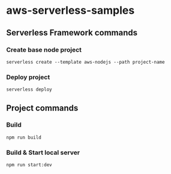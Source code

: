 # aws-serverless-samples
## Serverless Framework commands
### Create base node project
`serverless create --template aws-nodejs --path project-name`
### Deploy project
`serverless deploy`

## Project commands
### Build
`npm run build`
### Build & Start local server
`npm run start:dev`

